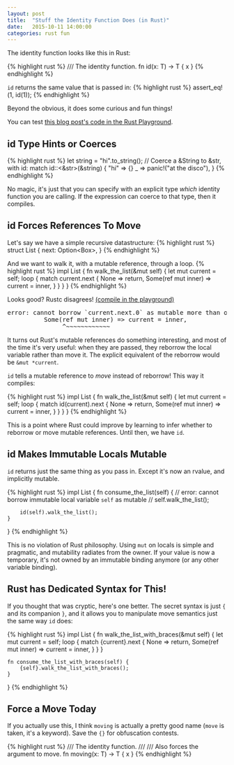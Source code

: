 ```yaml
---
layout: post
title:  "Stuff the Identity Function Does (in Rust)"
date:   2015-10-11 14:00:00
categories: rust fun
---
```


The identity function looks like this in Rust:

{% highlight rust %}
/// The identity function.
fn id<T>(x: T) -> T { x }
{% endhighlight %}

`id` returns the same value that is passed in:
{% highlight rust %}
assert_eq!(1, id(1));
{% endhighlight %}


Beyond the obvious, it does some curious and fun things!

You can test [this blog post's code in the Rust Playground][gist].

[gist]: https://play.rust-lang.org/?gist=724e8c931a8e7515ef31&version=stable


## id Type Hints or Coerces

{% highlight rust %}
let string = "hi".to_string();
// Coerce a &String to &str, with id:
match id::<&str>(&string) {
    "hi" => {}
    _ => panic!("at the disco"),
}
{% endhighlight %}

No magic, it's just that you can specify with an explicit type *which* identity
function you are calling. If the expression can coerce to that type, then it compiles.

## id Forces References To Move

Let's say we have a simple recursive datastructure:
{% highlight rust %}
struct List {
    next: Option<Box<List>>,
}
{% endhighlight %}

And we want to walk it, with a mutable reference, through a loop.
{% highlight rust %}
impl List {
    fn walk_the_list(&mut self) {
        let mut current = self;
        loop {
            match current.next {
                None => return,
                Some(ref mut inner) => current = inner,
            }
        }
    }
}
{% endhighlight %}

Looks good? Rustc disagrees! [(compile in the playground)][gisterr]

<pre>
error: cannot borrow `current.next.0` as mutable more than once at a time [E0499]
          Some(ref mut inner) => current = inner,
               ^~~~~~~~~~~~~
</pre>

[gisterr]: https://play.rust-lang.org/?gist=613e13fd515bfca647ca&version=stable

It turns out Rust's mutable references do something interesting, and most of
the time it's very useful: when they are passed, they reborrow the local variable
rather than move it. The explicit equivalent of the reborrow would be `&mut *current`.

`id` tells a mutable reference to *move* instead of reborrow! This way it compiles:

{% highlight rust %}
impl List {
    fn walk_the_list(&mut self) {
        let mut current = self;
        loop {
            match id(current).next {
                None => return,
                Some(ref mut inner) => current = inner,
            }
        }
    }
}
{% endhighlight %}

This is a point where Rust could improve by learning to infer whether to
reborrow or move mutable references. Until then, we have `id`.


## id Makes Immutable Locals Mutable

`id` returns just the same thing as you pass in. Except it's now an rvalue, and
implicitly mutable.

{% highlight rust %}
impl List {
    fn consume_the_list(self) {
        // error: cannot borrow immutable local variable `self` as mutable
        // self.walk_the_list();
        
        id(self).walk_the_list();
    }
}
{% endhighlight %}

This is no violation of Rust philosophy. Using `mut` on locals is simple and
pragmatic, and mutability radiates from the owner. If your value is now
a temporary, it's not owned by an immutable binding anymore (or any other
variable binding).

## Rust has Dedicated Syntax for This!

If you thought that was cryptic, here's one better. The secret syntax is just
`{` and its companion `}`, and it allows you to manipulate move semantics just
the same way `id` does:

{% highlight rust %}
impl List {
    fn walk_the_list_with_braces(&mut self) {
        let mut current = self;
        loop {
            match {current}.next {
                None => return,
                Some(ref mut inner) => current = inner,
            }
        }
    }
    
    fn consume_the_list_with_braces(self) {
        {self}.walk_the_list_with_braces();
    }
}
{% endhighlight %}


## Force a Move Today

If you actually use this, I think `moving` is actually a pretty good name
(`move` is taken, it's a keyword). Save the `{}` for obfuscation contests.

{% highlight rust %}
/// The identity function.
///
/// Also forces the argument to move.
fn moving<T>(x: T) -> T { x }
{% endhighlight %}


